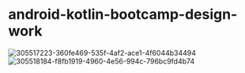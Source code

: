 # android-kotlin-bootcamp-design-work
![305517223-360fe469-535f-4af2-ace1-4f6044b34494](https://github.com/tolganacar/android-kotlin-bootcamp-design-work/assets/83028055/482573aa-0146-42a6-b503-a42f44c463fb)
![305518184-f8fb1919-4960-4e56-994c-796bc9fd4b74](https://github.com/tolganacar/android-kotlin-bootcamp-design-work/assets/83028055/80741953-e470-4b14-b75f-440a8c470686)
